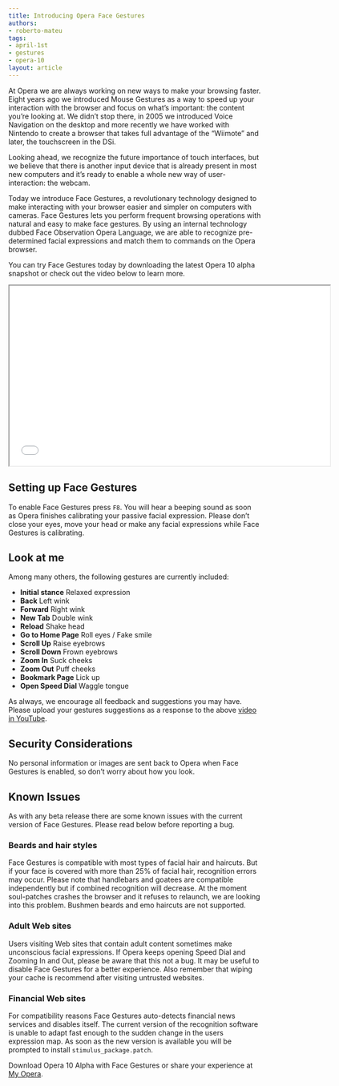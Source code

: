 ```yaml
---
title: Introducing Opera Face Gestures
authors:
- roberto-mateu
tags:
- april-1st
- gestures
- opera-10
layout: article
---
```


At Opera we are always working on new ways to make your browsing faster. Eight years ago we introduced Mouse Gestures as a way to speed up your interaction with the browser and focus on what’s important: the content you’re looking at. We didn’t stop there, in 2005 we introduced Voice Navigation on the desktop and more recently we have worked with Nintendo to create a browser that takes full advantage of the “Wiimote” and later, the touchscreen in the DSi.

Looking ahead, we recognize the future importance of touch interfaces, but we believe that there is another input device that is already present in most new computers and it’s ready to enable a whole new way of user-interaction: the webcam.

Today we introduce Face Gestures, a revolutionary technology designed to make interacting with your browser easier and simpler on computers with cameras. Face Gestures lets you perform frequent browsing operations with natural and easy to make face gestures. By using an internal technology dubbed Face Observation Opera Language, we are able to recognize pre-determined facial expressions and match them to commands on the Opera browser.

You can try Face Gestures today by downloading the latest Opera 10 alpha snapshot or check out the video below to learn more.

<iframe allowfullscreen width="640" height="360" src="//www.youtube.com/embed/kkNxbyp6thM"></iframe>

## Setting up Face Gestures

To enable Face Gestures press `F8`. You will hear a beeping sound as soon as Opera finishes calibrating your passive facial expression. Please don’t close your eyes, move your head or make any facial expressions while Face Gestures is calibrating.

## Look at me

Among many others, the following gestures are currently included:

- **Initial stance** Relaxed expression
- **Back** Left wink
- **Forward** Right wink
- **New Tab** Double wink
- **Reload** Shake head
- **Go to Home Page** Roll eyes / Fake smile
- **Scroll Up** Raise eyebrows
- **Scroll Down** Frown eyebrows
- **Zoom In** Suck cheeks
- **Zoom Out** Puff cheeks
- **Bookmark Page** Lick up
- **Open Speed Dial** Waggle tongue

As always, we encourage all feedback and suggestions you may have. Please upload your gestures suggestions as a response to the above [video in YouTube][1].

[1]: http://www.youtube.com/watch?v=kkNxbyp6thM

## Security Considerations

No personal information or images are sent back to Opera when Face Gestures is enabled, so don’t worry about how you look.

## Known Issues

As with any beta release there are some known issues with the current version of Face Gestures. Please read below before reporting a bug.

### Beards and hair styles

Face Gestures is compatible with most types of facial hair and haircuts. But if your face is covered with more than 25% of facial hair, recognition errors may occur. Please note that handlebars and goatees are compatible independently but if combined recognition will decrease. At the moment soul-patches crashes the browser and it refuses to relaunch, we are looking into this problem. Bushmen beards and emo haircuts are not supported.

### Adult Web sites

Users visiting Web sites that contain adult content sometimes make unconscious facial expressions. If Opera keeps opening Speed Dial and Zooming In and Out, please be aware that this not a bug. It may be useful to disable Face Gestures for a better experience. Also remember that wiping your cache is recommend after visiting untrusted websites.

### Financial Web sites

For compatibility reasons Face Gestures auto-detects financial news services and disables itself. The current version of the recognition software is unable to adapt fast enough to the sudden change in the users expression map. As soon as the new version is available you will be prompted to install `stimulus_package.patch`.

Download Opera 10 Alpha with Face Gestures or share your experience at [My Opera][2].

[2]: http://my.opera.com/community/blog/face-the-future